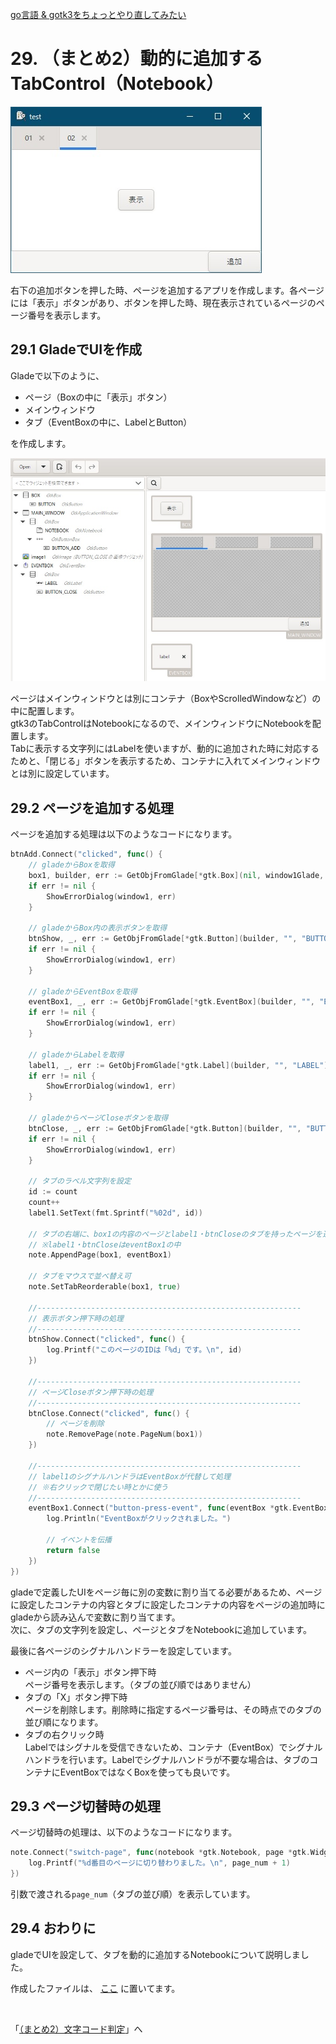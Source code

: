 [go言語 & gotk3をちょっとやり直してみたい](../../README.md#go%E8%A8%80%E8%AA%9Egotk3%E3%82%92%E3%81%A1%E3%82%87%E3%81%A3%E3%81%A8%E3%82%84%E3%82%8A%E7%9B%B4%E3%81%97%E3%81%A6%E3%81%BF%E3%81%9F%E3%81%84)  

# 29. （まとめ2）動的に追加するTabControl（Notebook）  

![](image/window.jpg)  

右下の追加ボタンを押した時、ページを追加するアプリを作成します。各ページには「表示」ボタンがあり、ボタンを押した時、現在表示されているページのページ番号を表示します。  

## 29.1 GladeでUIを作成  

Gladeで以下のように、  

- ページ（Boxの中に「表示」ボタン）  
- メインウィンドウ  
- タブ（EventBoxの中に、LabelとButton）  

を作成します。  

![](image/glade.jpg)  

ページはメインウィンドウとは別にコンテナ（BoxやScrolledWindowなど）の中に配置します。  
gtk3のTabControlはNotebookになるので、メインウィンドウにNotebookを配置します。  
Tabに表示する文字列にはLabelを使いますが、動的に追加された時に対応するためと、「閉じる」ボタンを表示するため、コンテナに入れてメインウィンドウとは別に設定しています。  

## 29.2 ページを追加する処理  

ページを追加する処理は以下のようなコードになります。  

```go
btnAdd.Connect("clicked", func() {
	// gladeからBoxを取得
	box1, builder, err := GetObjFromGlade[*gtk.Box](nil, window1Glade, "BOX")
	if err != nil {
		ShowErrorDialog(window1, err)
	}
	
	// gladeからBox内の表示ボタンを取得
	btnShow, _, err := GetObjFromGlade[*gtk.Button](builder, "", "BUTTON")
	if err != nil {
		ShowErrorDialog(window1, err)
	}
	
	// gladeからEventBoxを取得
	eventBox1, _, err := GetObjFromGlade[*gtk.EventBox](builder, "", "EVENTBOX")
	if err != nil {
		ShowErrorDialog(window1, err)
	}
	
	// gladeからLabelを取得
	label1, _, err := GetObjFromGlade[*gtk.Label](builder, "", "LABEL")
	if err != nil {
		ShowErrorDialog(window1, err)
	}
	
	// gladeからページCloseボタンを取得
	btnClose, _, err := GetObjFromGlade[*gtk.Button](builder, "", "BUTTON_CLOSE")
	if err != nil {
		ShowErrorDialog(window1, err)
	}
	
	// タブのラベル文字列を設定
	id := count
	count++
	label1.SetText(fmt.Sprintf("%02d", id))
	
	// タブの右端に、box1の内容のページとlabel1・btnCloseのタブを持ったページを追加
	// ※label1・btnCloseはeventBox1の中
	note.AppendPage(box1, eventBox1)
	
	// タブをマウスで並べ替え可
	note.SetTabReorderable(box1, true)
	
	//-----------------------------------------------------------
	// 表示ボタン押下時の処理
	//-----------------------------------------------------------
	btnShow.Connect("clicked", func() {
		log.Printf("このページのIDは「%d」です。\n", id)
	})
	
	//-----------------------------------------------------------
	// ページCloseボタン押下時の処理
	//-----------------------------------------------------------
	btnClose.Connect("clicked", func() {
		// ページを削除
		note.RemovePage(note.PageNum(box1))
	})
	
	//-----------------------------------------------------------
	// label1のシグナルハンドラはEventBoxが代替して処理
	// ※右クリックで閉じたい時とかに使う
	//-----------------------------------------------------------
	eventBox1.Connect("button-press-event", func(eventBox *gtk.EventBox, ev *gdk.Event) bool {
		log.Println("EventBoxがクリックされました。")
		
		// イベントを伝播
		return false
	})
})
```

gladeで定義したUIをページ毎に別の変数に割り当てる必要があるため、ページに設定したコンテナの内容とタブに設定したコンテナの内容をページの追加時にgladeから読み込んで変数に割り当てます。  
次に、タブの文字列を設定し、ページとタブをNotebookに追加しています。  

最後に各ページのシグナルハンドラーを設定しています。  

- ページ内の「表示」ボタン押下時  
  ページ番号を表示します。（タブの並び順ではありません）  
- タブの「X」ボタン押下時  
  ページを削除します。削除時に指定するページ番号は、その時点でのタブの並び順になります。  
- タブの右クリック時  
  Labelではシグナルを受信できないため、コンテナ（EventBox）でシグナルハンドラを行います。Labelでシグナルハンドラが不要な場合は、タブのコンテナにEventBoxではなくBoxを使っても良いです。  

## 29.3 ページ切替時の処理  

ページ切替時の処理は、以下のようなコードになります。

```go
note.Connect("switch-page", func(notebook *gtk.Notebook, page *gtk.Widget, page_num int) {
	log.Printf("%d番目のページに切り替わりました。\n", page_num + 1)
})
```

引数で渡される`page_num`（タブの並び順）を表示しています。  

## 29.4 おわりに  

gladeでUIを設定して、タブを動的に追加するNotebookについて説明しました。  

作成したファイルは、
[ここ](29_Notebook.go)
に置いてます。  


</br>

「[（まとめ2）文字コード判定](../30/README.md)」へ
